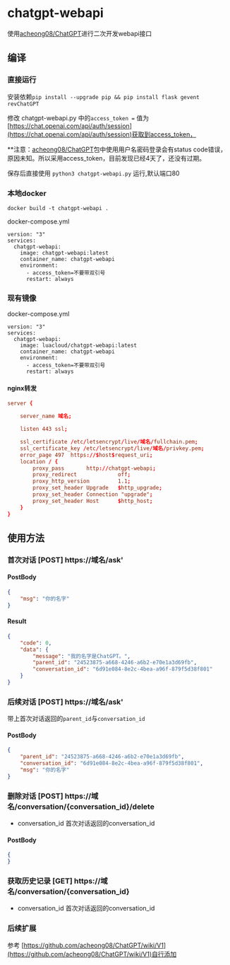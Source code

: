 # chatgpt-webapi
使用[acheong08/ChatGPT](https://github.com/acheong08/ChatGPT)进行二次开发webapi接口

## 编译

### 直接运行

安装依赖`pip install --upgrade pip && pip install flask gevent revChatGPT`

修改 chatgpt-webapi.py 中的`access_token =` 值为[https://chat.openai.com/api/auth/session](https://chat.openai.com/api/auth/session)获取到access_token，

**注意：[acheong08/ChatGPT](https://github.com/acheong08/ChatGPT)包中使用用户名密码登录会有status code错误，原因未知。所以采用access_token，目前发现已经4天了，还没有过期。

保存后直接使用 `python3 chatgpt-webapi.py` 运行,默认端口80

### 本地docker

`docker build -t chatgpt-webapi .`

docker-compose.yml
```
version: "3"
services:
  chatgpt-webapi:
    image: chatgpt-webapi:latest
    container_name: chatgpt-webapi
    environment:
      - access_token=不要带双引号
      restart: always
```

### 现有镜像

docker-compose.yml
```
version: "3"
services:
  chatgpt-webapi:
    image: luacloud/chatgpt-webapi:latest
    container_name: chatgpt-webapi
    environment:
      - access_token=不要带双引号
      restart: always
```

#### nginx转发

```conf
server {

    server_name 域名;

    listen 443 ssl; 

    ssl_certificate /etc/letsencrypt/live/域名/fullchain.pem; 
    ssl_certificate_key /etc/letsencrypt/live/域名/privkey.pem; 
    error_page 497  https://$host$request_uri;
    location / {
        proxy_pass       http://chatgpt-webapi;
        proxy_redirect             off;
        proxy_http_version         1.1;
        proxy_set_header Upgrade   $http_upgrade;
        proxy_set_header Connection "upgrade";
        proxy_set_header Host      $http_host;
    }
}
```

## 使用方法

### 首次对话 [POST] https://域名/ask'

#### PostBody
```json
{
    "msg": "你的名字"
}
```

#### Result

```json
{
    "code": 0,
    "data": {
        "message": "我的名字是ChatGPT。",
        "parent_id": "24523875-a668-4246-a6b2-e70e1a3d69fb",
        "conversation_id": "6d91e084-8e2c-4bea-a96f-879f5d38f801"
    }
}
```

### 后续对话 [POST] https://域名/ask'

带上首次对话返回的`parent_id`与`conversation_id`

#### PostBody
```json
{
    "parent_id": "24523875-a668-4246-a6b2-e70e1a3d69fb",
    "conversation_id": "6d91e084-8e2c-4bea-a96f-879f5d38f801",
    "msg": "你的名字"
}
```

### 删除对话 [POST] https://域名/conversation/{conversation_id}/delete

- conversation_id 首次对话返回的conversation_id

#### PostBody
```json
{
}
```


### 获取历史记录 [GET] https://域名/conversation/{conversation_id}

- conversation_id 首次对话返回的conversation_id


### 后续扩展

参考 [https://github.com/acheong08/ChatGPT/wiki/V1](https://github.com/acheong08/ChatGPT/wiki/V1)自行添加
